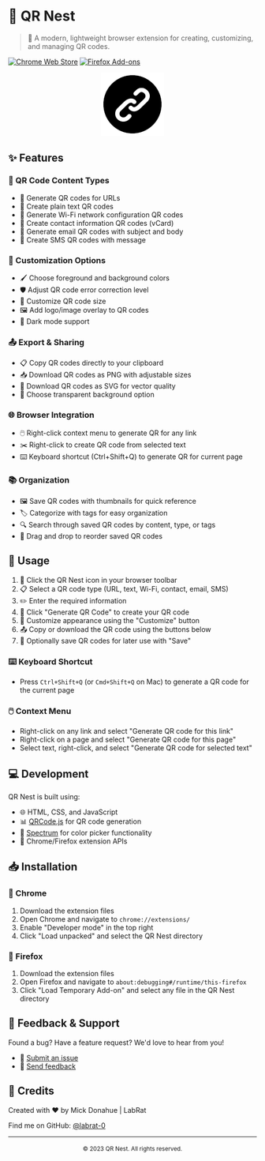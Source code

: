 # 🪹 QR Nest

> 🚀 A modern, lightweight browser extension for creating, customizing, and managing QR codes.

[![Chrome Web Store](https://img.shields.io/badge/-Chrome%20Web%20Store-4285F4?style=flat-square&logo=googlechrome&logoColor=white)](https://chrome.google.com/webstore/category/extensions)
[![Firefox Add-ons](https://img.shields.io/badge/-Firefox%20Add--ons-FF7139?style=flat-square&logo=firefoxbrowser&logoColor=white)](https://addons.mozilla.org/en-US/firefox/extensions/)

<p align="center">
  <img src="https://raw.githubusercontent.com/labrat-0/LinkNest/main/LinkNest/icon128.png" alt="QRNest Logo" width="128" height="128">
</p>

## ✨ Features

### 📱 QR Code Content Types
- 🔗 Generate QR codes for URLs
- 📝 Create plain text QR codes
- 📶 Generate Wi-Fi network configuration QR codes
- 👤 Create contact information QR codes (vCard)
- 📧 Generate email QR codes with subject and body
- 💬 Create SMS QR codes with message

### 🎨 Customization Options
- 🖌️ Choose foreground and background colors
- 🛡️ Adjust QR code error correction level
- 📏 Customize QR code size
- 🖼️ Add logo/image overlay to QR codes
- 🌙 Dark mode support

### 📤 Export & Sharing
- 📋 Copy QR codes directly to your clipboard
- 📥 Download QR codes as PNG with adjustable sizes
- 🔄 Download QR codes as SVG for vector quality
- 🔎 Choose transparent background option

### 🌐 Browser Integration
- 🖱️ Right-click context menu to generate QR for any link
- ✂️ Right-click to create QR code from selected text
- ⌨️ Keyboard shortcut (Ctrl+Shift+Q) to generate QR for current page

### 📚 Organization
- 🖼️ Save QR codes with thumbnails for quick reference
- 🏷️ Categorize with tags for easy organization
- 🔍 Search through saved QR codes by content, type, or tags
- 🔄 Drag and drop to reorder saved QR codes

## 🚀 Usage

1. 🔘 Click the QR Nest icon in your browser toolbar
2. 📋 Select a QR code type (URL, text, Wi-Fi, contact, email, SMS)
3. ✏️ Enter the required information
4. 🎯 Click "Generate QR Code" to create your QR code
5. 🎨 Customize appearance using the "Customize" button
6. 📤 Copy or download the QR code using the buttons below
7. 💾 Optionally save QR codes for later use with "Save"

### ⌨️ Keyboard Shortcut
- Press `Ctrl+Shift+Q` (or `Cmd+Shift+Q` on Mac) to generate a QR code for the current page

### 🖱️ Context Menu
- Right-click on any link and select "Generate QR code for this link"
- Right-click on a page and select "Generate QR code for this page"
- Select text, right-click, and select "Generate QR code for selected text"

## 💻 Development

QR Nest is built using:
- 🌐 HTML, CSS, and JavaScript
- 📊 [QRCode.js](https://github.com/davidshimjs/qrcodejs) for QR code generation
- 🎨 [Spectrum](https://bgrins.github.io/spectrum/) for color picker functionality
- 🧩 Chrome/Firefox extension APIs

## 📥 Installation

### 🔵 Chrome
1. Download the extension files
2. Open Chrome and navigate to `chrome://extensions/`
3. Enable "Developer mode" in the top right
4. Click "Load unpacked" and select the QR Nest directory

### 🔶 Firefox
1. Download the extension files
2. Open Firefox and navigate to `about:debugging#/runtime/this-firefox`
3. Click "Load Temporary Add-on" and select any file in the QR Nest directory

## 📝 Feedback & Support

Found a bug? Have a feature request? We'd love to hear from you!

- 🐛 [Submit an issue](https://github.com/labrat-0/qrnest/issues)
- 💬 [Send feedback](mailto:feedback@example.com)

## 🙏 Credits

Created with ❤️ by Mick Donahue | LabRat

Find me on GitHub: [@labrat-0](https://github.com/labrat-0)

---

<p align="center">
  <small>© 2023 QR Nest. All rights reserved.</small>
</p> 
